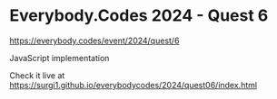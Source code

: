 # Everybody.Codes 2024 - Quest 6

https://everybody.codes/event/2024/quest/6

JavaScript implementation

Check it live at https://surgi1.github.io/everybodycodes/2024/quest06/index.html